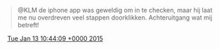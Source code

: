 > @KLM de iphone app was geweldig om in te checken, maar hij laat me nu overdreven veel stappen doorklikken\. Achteruitgang wat mij betreft\!

<img src="../../media/tweet.ico" width="12" /> [Tue Jan 13 10:44:09 +0000 2015](https://twitter.com/DromerDenker/status/554952032600469504)
